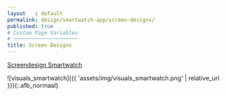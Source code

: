 ```yaml
---
layout   : default
permalink: design/smartwatch-app/screen-designs/
published: true
# Custom Page Variables
# ─────────────────────
title: Screen Designs
---
```


<a href="https://xd.adobe.com/view/8bd004cf-6b44-4bc7-4d8f-6cdc1fac8779-fde1/?fullscreen" target="_parent" class="btn btn-primary">Screendesign Smartwatch</a><br>

![visuals_smartwatch]({{ 'assets/img/visuals_smartwatch.png' | relative_url }}){:.afb_normaal}